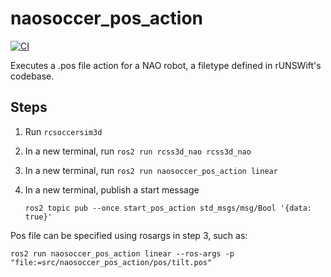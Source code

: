 # naosoccer_pos_action

[![CI](https://github.com/ijnek/naosoccer_pos_action/actions/workflows/main.yml/badge.svg)](https://github.com/ijnek/naosoccer_pos_action/actions/workflows/main.yml)

Executes a .pos file action for a NAO robot, a filetype defined in rUNSWift's codebase.

## Steps

1. Run `rcsoccersim3d`
2. In a new terminal, run `ros2 run rcss3d_nao rcss3d_nao`
3. In a new terminal, run `ros2 run naosoccer_pos_action linear`
4. In a new terminal, publish a start message 
  
    `ros2 topic pub --once start_pos_action std_msgs/msg/Bool '{data: true}'`

Pos file can be specified using rosargs in step 3, such as:

```
ros2 run naosoccer_pos_action linear --ros-args -p "file:=src/naosoccer_pos_action/pos/tilt.pos"
```
